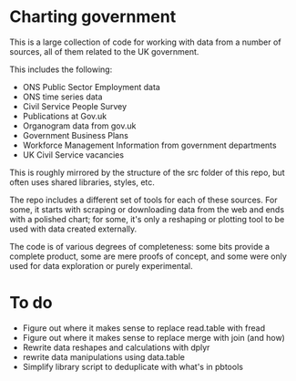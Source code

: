 Charting government
==============

This is a large collection of code for working with data from a number of sources, all of them related to the UK government.

This includes the following:

* ONS Public Sector Employment data
* ONS time series data
* Civil Service People Survey
* Publications at Gov.uk
* Organogram data from gov.uk
* Government Business Plans
* Workforce Management Information from government departments
* UK Civil Service vacancies

This is roughly mirrored by the structure of the src folder of this repo, but often uses shared libraries, styles, etc.

The repo includes a different set of tools for each of these sources. For some, it starts with scraping or downloading data from the web and ends with a polished chart; for some, it's only a reshaping or plotting tool to be used with data created externally.

The code is of various degrees of completeness: some bits provide a complete product, some are mere proofs of concept, and some were only used for data exploration or purely experimental.

# To do
* Figure out where it makes sense to replace read.table with fread
* Figure out where it makes sense to replace merge with join (and how)
* Rewrite data reshapes and calculations with dplyr
* rewrite data manipulations using data.table
* Simplify library script to deduplicate with what's in pbtools
